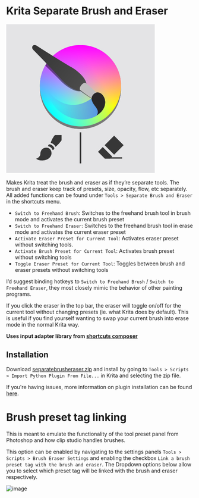# Krita Separate Brush and Eraser

![](icon.jpg)

Makes Krita treat the brush and eraser as if they’re separate tools. The brush and eraser keep track of presets, size, opacity, flow, etc separately. All added functions can be found under `Tools > Separate Brush and Eraser` in the shortcuts menu.
- `Switch to Freehand Brush`: Switches to the freehand brush tool in brush mode and activates the current brush preset
- `Switch to Freehand Eraser`: Switches to the freehand brush tool in erase mode and activates the current eraser preset
- `Activate Eraser Preset for Current Tool`: Activates eraser preset without switching tools.
- `Activate Brush Preset for Current Tool`: Activates brush preset without switching tools
- `Toggle Eraser Preset for Current Tool`: Toggles between brush and eraser presets without switching tools


I’d suggest binding hotkeys to `Switch to Freehand Brush` / `Switch to Freehand Eraser`, they most closely mimic the behavior of other painting programs.

If you click the eraser in the top bar, the eraser will toggle on/off for the current tool without changing presets (ie. what Krita does by default). This is useful if you find yourself wanting to swap your current brush into erase mode in the normal Krita way.

**Uses input adapter library from [shortcuts composer](https://github.com/wojtryb/Shortcut-Composer)**

## Installation

Download [separatebrusheraser.zip](http://github.com/dninosores/krita-separate-brush-eraser/releases/latest/download/separatebrusheraser.zip) and install by going to `Tools > Scripts > Import Python Plugin From File...` in Krita and selecting the zip file.

If you're having issues, more information on plugin installation can be found [here](https://docs.krita.org/en/user_manual/python_scripting/install_custom_python_plugin.html).

# Brush preset tag linking

This is meant to emulate the functionality of the tool preset panel from Photoshop and how clip studio handles brushes.

This option can be enabled by navigating to the settings panels `Tools > Scripts > Brush Eraser Settings` and enabling the checkbox `Link a brush preset tag with the brush and eraser`.
The Dropdown options below allow you to select which preset tag will be linked with the brush and eraser respectively.

<img width="321" height="175" alt="image" src="https://github.com/user-attachments/assets/d56cfa55-8317-4d74-a1b9-9a887aa4ef85" />
